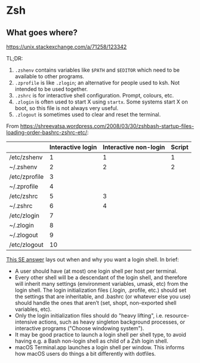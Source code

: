 # Zsh

## What goes where?

https://unix.stackexchange.com/a/71258/123342

TL;DR:

1. `.zshenv` contains variables like `$PATH` and `$EDITOR` which need to be available to other programs.
2. `.zprofile` is like `.zlogin`; an alternative for people used to ksh. Not intended to be used together.
3. `.zshrc` is for interactive shell configuration. Prompt, colours, etc.
4. `.zlogin` is often used to start X using `startx`. Some systems start X on boot, so this file is not always very useful.
5. `.zlogout` is sometimes used to clear and reset the terminal.

From https://shreevatsa.wordpress.com/2008/03/30/zshbash-startup-files-loading-order-bashrc-zshrc-etc/:

|               | Interactive login | Interactive non-login | Script |
| ---           | ---               | ---                   | ---    |
| /etc/zshenv   | 1                 | 1                     | 1      |
| ~/.zshenv     | 2                 | 2                     | 2      |
| /etc/zprofile | 3                 |                       |        |
| ~/.zprofile   | 4                 |                       |        |
| /etc/zshrc    | 5                 | 3                     |        |
| ~/.zshrc      | 6                 | 4                     |        |
| /etc/zlogin   | 7                 |                       |        |
| ~/.zlogin     | 8                 |                       |        |
| ~/.zlogout    | 9                 |                       |        |
| /etc/zlogout  | 10                |                       |        |

[This SE answer](https://unix.stackexchange.com/a/324391) lays out when and why you want a login shell. In brief:

- A user should have (at most) one login shell per host per terminal.
- Every other shell will be a descendant of the login shell, and therefore will inherit many settings (environment variables, umask, etc) from the login shell. The login initialization files (.login, .profile, etc.) should set the settings that are inheritable, and .bashrc (or whatever else you use) should handle the ones that aren’t (set, shopt, non-exported shell variables, etc).
- Only the login initialization files should do "heavy lifting", i.e. resource-intensive actions, such as heavy singleton background processes, or interactive programs ("Choose windowing system").
- It may be good practice to launch a login shell per shell type, to avoid having e.g. a Bash non-login shell as child of a Zsh login shell.
- macOS Terminal.app launches a login shell per window. This informs how macOS users do things a bit differently with dotfiles.
